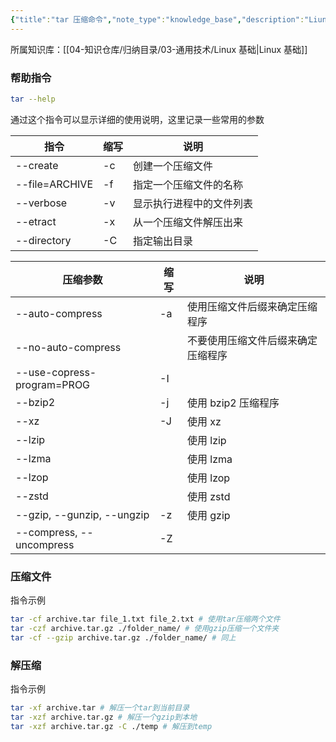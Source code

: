 ```yaml
---
{"title":"tar 压缩命令","note_type":"knowledge_base","description":"Liunx 下常用的压缩相关的指令","tags":["Linux"],"create_time":"2024-08-12","update_time":"2025-02-19","dg-home":false,"dg-publish":true,"aliase":[],"root":"Linux 基础","permalink":"/04-知识仓库/知识单元/03-通用技术/Linux 基础/tar 压缩命令/","dgPassFrontmatter":true,"noteIcon":"","created":"2024-08-12","updated":"2025-02-19"}
---
```



所属知识库：[[04-知识仓库/归纳目录/03-通用技术/Linux 基础\|Linux 基础]]

### 帮助指令

```bash
tar --help
```

通过这个指令可以显示详细的使用说明，这里记录一些常用的参数

| 指令           | 缩写 | 说明                     |
| -------------- | ---- | ------------------------ |
| --create       | -c   | 创建一个压缩文件         |
| --file=ARCHIVE | -f   | 指定一个压缩文件的名称   |
| --verbose      | -v   | 显示执行进程中的文件列表 |
| --etract       | -x   | 从一个压缩文件解压出来   |
| --directory    | -C   | 指定输出目录             |

| 压缩参数                   | 缩写 | 说明                               |
| -------------------------- | ---- | ---------------------------------- |
| --auto-compress            | -a   | 使用压缩文件后缀来确定压缩程序     |
| --no-auto-compress         |      | 不要使用压缩文件后缀来确定压缩程序 |
| --use-copress-program=PROG | -I   |                                    |
| --bzip2                    | -j   | 使用 bzip2 压缩程序                |
| --xz                       | -J   | 使用 xz                            |
| --lzip                     |      | 使用 lzip                          |
| --lzma                     |      | 使用 lzma                          |
| --lzop                     |      | 使用 lzop                          |
| --zstd                     |      | 使用 zstd                          |
| --gzip, --gunzip, --ungzip | -z   | 使用 gzip                          |
| --compress, --uncompress   | -Z   |                                    |

### 压缩文件

指令示例

```bash
tar -cf archive.tar file_1.txt file_2.txt # 使用tar压缩两个文件
tar -czf archive.tar.gz ./folder_name/ # 使用gzip压缩一个文件夹
tar -cf --gzip archive.tar.gz ./folder_name/ # 同上
```

### 解压缩

指令示例

```bash
tar -xf archive.tar # 解压一个tar到当前目录
tar -xzf archive.tar.gz # 解压一个gzip到本地
tar -xzf archive.tar.gz -C ./temp # 解压到temp
```

